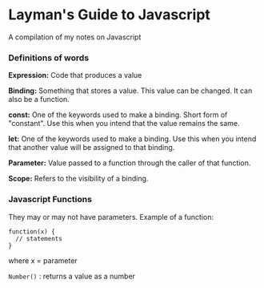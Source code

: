 # Layman's Guide to Javascript
A compilation of my notes on Javascript


### Definitions of words

**Expression:** Code that produces a value

**Binding:** Something that stores a value. This value can be changed. It can also be a function.

**const:** One of the keywords used to make a binding. Short form of "constant". Use this when you intend that the value remains the same.

**let:** One of the keywords used to make a binding. Use this when you intend that another value will be assigned to that binding.

**Parameter:** Value passed to a function through the caller of that function.

**Scope:** Refers to the visibility of a binding. 



### Javascript Functions

They may or may not have parameters. Example of a function:

```
function(x) {
  // statements
}
```

where x = parameter

`Number()` : returns a value as a number

